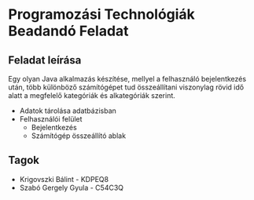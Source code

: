 # Programozási Technológiák Beadandó Feladat

## Feladat leírása

Egy olyan Java alkalmazás készítése, mellyel a felhasználó bejelentkezés után, több különböző számítógépet tud összeállítani viszonylag rövid idő alatt a megfelelő kategóriák és alkategóriák szerint.
* Adatok tárolása adatbázisban
* Felhasználói felület
    * Bejelentkezés
    * Számítógép összeállító ablak

## Tagok
* Krigovszki Bálint - KDPEQ8
* Szabó Gergely Gyula - C54C3Q
